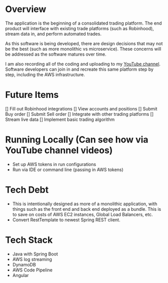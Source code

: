 # Overview
The application is the beginning of a consolidated trading platform.  The end product will interface with existing trade platforms (such as Robinhood), stream data in, and perform automated trades.

As this software is being developed, there are design decisions that may not be the best (such as more monolithic vs microservice).  These concerns will be addressed as the software matures over time.

I am also recording all of the coding and uploading to my [YouTube channel](https://www.youtube.com/channel/UCz01y1iZGnSbk7RvTb6Lz6A).  Software developers can join in and recreate this same platform step by step, including the AWS infrastructure.

# Future Items
[] Fill out Robinhood integrations
    [] View accounts and positions
    [] Submit Buy order
    [] Submit Sell order
[] Integrate with other trading platforms
[] Stream live data
[] Implement basic trading algorithm

# Running Locally (Can see how via YouTube channel videos)
- Set up AWS tokens in run configurations
- Run via IDE or command line (passing in AWS tokens)

# Tech Debt
- This is intentionally designed as more of a monolithic application, with things such as the front end and back end deployed as a bundle.  This is to save on costs of AWS EC2 instances, Global Load Balancers, etc.
- Convert RestTemplate to newest Spring REST client.

# Tech Stack
- Java with Spring Boot
- AWS log streaming
- DynamoDB
- AWS Code Pipeline
- Angular

